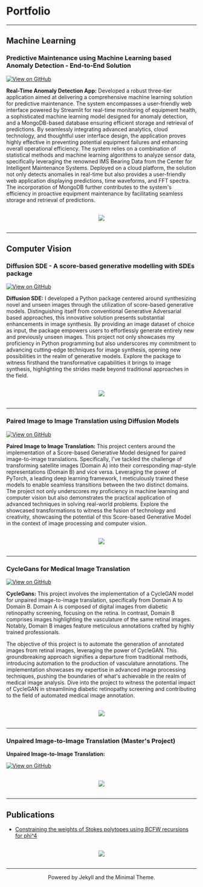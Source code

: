 # Portfolio

---

## Machine Learning

### Predictive Maintenance using Machine Learning based Anomaly Detection - End-to-End Solution

[![View on GitHub](https://img.shields.io/badge/GitHub-View_on_GitHub-blue?logo=GitHub)](https://github.com/Ishan-phys/predictive-maintenance-ml)

**Real-Time Anomaly Detection App:** 
Developed a robust three-tier application aimed at delivering a comprehensive machine learning solution for predictive maintenance. The system encompasses a user-friendly web interface powered by Streamlit for real-time monitoring of equipment health, a sophisticated machine learning model designed for anomaly detection, and a MongoDB-based database ensuring efficient storage and retrieval of predictions. By seamlessly integrating advanced analytics, cloud technology, and thoughtful user interface design, the application proves highly effective in preventing potential equipment failures and enhancing overall operational efficiency. The system relies on a combination of statistical methods and machine learning algorithms to analyze sensor data, specifically leveraging the renowned IMS Bearing Data from the Center for Intelligent Maintenance Systems. Deployed on a cloud platform, the solution not only detects anomalies in real-time but also provides a user-friendly web application displaying predictions, time waveforms, and FFT spectra. The incorporation of MongoDB further contributes to the system's efficiency in proactive equipment maintenance by facilitating seamless storage and retrieval of predictions.

<br>
<center><img src="images/fft.png?raw=true"/></center>
<br>

---

## Computer Vision 

### Diffusion SDE - A score-based generative modelling with SDEs package

[![View on GitHub](https://img.shields.io/badge/GitHub-View_on_GitHub-blue?logo=GitHub)](https://github.com/Ishan-phys/Diffusion-SDE)

**Diffusion SDE:**
I developed a Python package centered around synthesizing novel and unseen images through the utilization of score-based generative models. Distinguishing itself from conventional Generative Adversarial based approaches, this innovative solution presents substantial enhancements in image synthesis. By providing an image dataset of choice as input, the package empowers users to effortlessly generate entirely new and previously unseen images. This project not only showcases my proficiency in Python programming but also underscores my commitment to advancing cutting-edge techniques for image synthesis, opening new possibilities in the realm of generative models. Explore the package to witness firsthand the transformative capabilities it brings to image synthesis, highlighting the strides made beyond traditional approaches in the field.

<br>
<center><img src="images/header.png?raw=true"/></center>
<br>

---

### Paired Image to Image Translation using Diffusion Models

[![View on GitHub](https://img.shields.io/badge/GitHub-View_on_GitHub-blue?logo=GitHub)](https://github.com/Ishan-phys/paired-via-sde)

**Paired Image to Image Translation:**
This project centers around the implementation of a Score-based Generative Model designed for paired image-to-image translations. Specifically, I've tackled the challenge of transforming satellite images (Domain A) into their corresponding map-style representations (Domain B) and vice versa. Leveraging the power of PyTorch, a leading deep learning framework, I meticulously trained these models to enable seamless transitions between the two distinct domains. The project not only underscores my proficiency in machine learning and computer vision but also demonstrates the practical application of advanced techniques in solving real-world problems. Explore the showcased transformations to witness the fusion of technology and creativity, showcasing the potential of this Score-based Generative Model in the context of image processing and computer vision.


<br>
<center><img src="images/paired.png?raw=true"/></center>
<br>

---

### CycleGans for Medical Image Translation

[![View on GitHub](https://img.shields.io/badge/GitHub-View_on_GitHub-blue?logo=GitHub)](https://github.com/Ishan-phys/CycleGANs)

**CycleGans:**
This project involves the implementation of a CycleGAN model for unpaired image-to-image translation, specifically from Domain A to Domain B. Domain A is composed of digital images from diabetic retinopathy screening, focusing on the retina. In contrast, Domain B comprises images highlighting the vasculature of the same retinal images. Notably, Domain B images feature meticulous annotations crafted by highly trained professionals.

The objective of this project is to automate the generation of annotated images from retinal images, leveraging the power of CycleGAN. This groundbreaking approach signifies a departure from traditional methods, introducing automation to the production of vasculature annotations. The implementation showcases my expertise in advanced image processing techniques, pushing the boundaries of what's achievable in the realm of medical image analysis. Dive into the project to witness the potential impact of CycleGAN in streamlining diabetic retinopathy screening and contributing to the field of automated medical image annotation.

<br>
<center><img src="images/cyc_gan.png?raw=true"/></center>
<br>

---

### Unpaired Image-to-Image Translation (Master's Project)

**Unpaired Image-to-Image Translation:**

[![View on GitHub](https://img.shields.io/badge/GitHub-View_on_GitHub-blue?logo=GitHub)](https://github.com/Ishan-phys/Unpaired-via-SDE)

<br>
<center><img src="images/thesis.png?raw=true"/></center>
<br>

---

## Publications

- [Constraining the weights of Stokes polytopes using BCFW recursions for phi^4](https://link.springer.com/article/10.1007/JHEP04(2021)064)

<br>
<center><img src="images/paper.png?raw=true"/></center>
<br>


---

<center> Powered by Jekyll and the Minimal Theme.</center>
